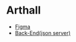 # Arthall

- [Figma](https://www.figma.com/file/WV5Pn9ZhqV6Llg2KwrYCYI/ArtHall-Task?type=design&node-id=2%3A45&mode=design&t=TP2sPuSI1zAmlSP8-1)
- [Back-End(json server)](https://github.com/typicode/json-server)
